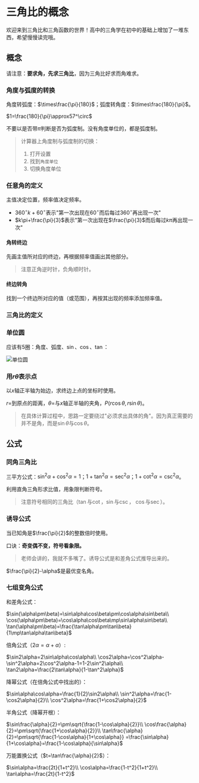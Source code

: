 # 三角比的概念
欢迎来到三角比和三角函数的世界！高中的三角学在初中的基础上增加了一堆东西，希望慢慢读完哦。

## 概念
请注意：**要求角，先求三角比**，因为三角比好求而角难求。

### 角度与弧度的转换
角度转弧度：$\times\frac{\pi}{180}$；弧度转角度：$\times\frac{180}{\pi}$。

$1=\frac{180}{\pi}\approx57^\circ$

不要以是否带$\pi$判断是否为弧度制。没有角度单位的，都是弧度制。
> 计算器上角度制与弧度制的切换：
>
> 1. 打开设置
> 2. 找到`角度单位`
> 3. 切换角度单位

### 任意角的定义
主值决定位置，频率值决定频率。

- $360^\circ{}k+60^\circ$表示"第一次出现在$60^\circ$而后每过$360^\circ$再出现一次"
- $k\pi+\frac{\pi}{3}$表示"第一次出现在$\frac{\pi}{3}$而后每过$k\pi$再出现一次"

#### 角转终边
先画主值所对应的终边，再根据频率值画出其他部分。
> 注意正角逆时针，负角顺时针。

#### 终边转角
找到一个终边所对应的值（或范围），再按其出现的频率添加频率值。

### 三角比的定义

### 单位圆
应该有5圈：角度、弧度、$\sin$、$\cos$、$\tan$：

![单位圆](unit-circle.svg)

### 用$r\theta$表示点
以$x$轴正半轴为始边，求终边上点的坐标时使用。

$r$=到原点的距离，$\theta$=与$x$轴正半轴的夹角，$P(r\cos\theta,r\sin\theta)$。
> 在具体计算过程中，思路一定要绕过"必须求出具体的角"。因为真正需要的并不是角，而是$\sin\theta$与$\cos\theta$。

## 公式

### 同角三角比
三平方公式：$\sin^2\alpha+\cos^2\alpha=1$；$1+\tan^2\alpha=\sec^2\alpha$；$1+\cot^2\alpha=\csc^2\alpha$。

利用直角三角形求比值，用象限判断符号。
> 注意符号相同的三角比（$\tan$与$\cot$，$\sin$与$\csc$， $\cos$与$\sec$）。

### 诱导公式
当已知角是$\frac{\pi}{2}$的整数倍时使用。

口诀：**奇变偶不变，符号看象限。**
> 老师会讲的，我就不多嘴了。诱导公式是和差角公式推导出来的。

$\frac{\pi}{2}-\alpha$是最优变名角。

### 七组变角公式
和差角公式：

$\sin(\alpha\pm\beta)=\sin\alpha\cos\beta\pm\cos\alpha\sin\beta\\
\cos(\alpha\pm\beta)=\cos\alpha\cos\beta\mp\sin\alpha\sin\beta\\
\tan(\alpha\pm\beta)=\frac{\tan\alpha\pm\tan\beta}{1\mp\tan\alpha\tan\beta}$

倍角公式（$2\alpha=\alpha+\alpha$）:

$\sin2\alpha=2\sin\alpha\cos\alpha\\
\cos2\alpha=\cos^2\alpha-\sin^2\alpha=2\cos^2\alpha-1=1-2\sin^2\alpha\\
\tan2\alpha=\frac{2\tan\alpha}{1-\tan^2\alpha}$

降幂公式（在倍角公式中找出的）：

$\sin\alpha\cos\alpha=\frac{1}{2}\sin2\alpha\\
\sin^2\alpha=\frac{1-\cos2\alpha}{2}\\
\cos^2\alpha=\frac{1+\cos2\alpha}{2}$

半角公式（降幂开根）：

$\sin\frac{\alpha}{2}=\pm\sqrt{\frac{1-\cos\alpha}{2}}\\
\cos\frac{\alpha}{2}=\pm\sqrt{\frac{1+\cos\alpha}{2}}\\
\tan\frac{\alpha}{2}=\pm\sqrt{\frac{1-\cos\alpha}{1+\cos\alpha}}
=\frac{\sin\alpha}{1+\cos\alpha}=\frac{1-\cos\alpha}{\sin\alpha}$

万能置换公式（$t=\tan\frac{\alpha}{2}$）：

$\sin\alpha=\frac{2t}{1+t^2}\\
\cos\alpha=\frac{1-t^2}{1+t^2}\\
\tan\alpha=\frac{2t}{1-t^2}$
